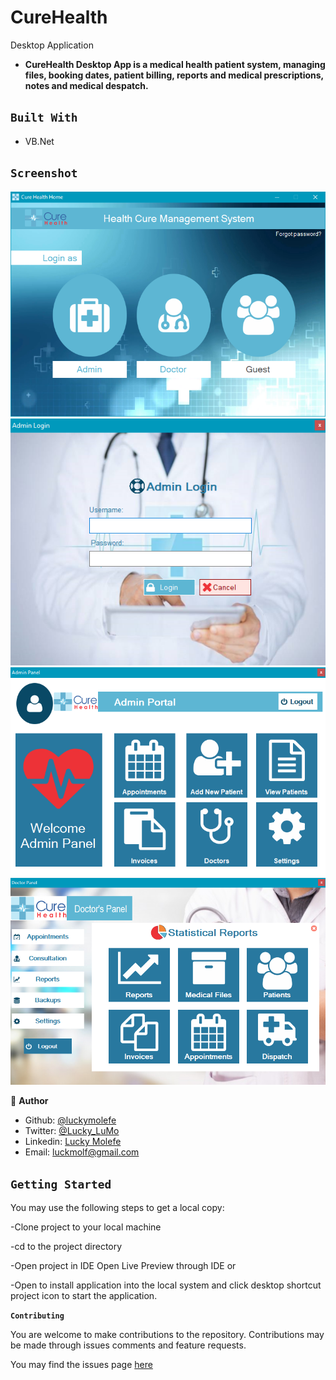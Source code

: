 # CureHealth
Desktop Application

- __CureHealth Desktop App is a medical health patient system, managing files, booking dates, patient billing, reports and medical prescriptions, notes and medical despatch.__

## `Built With`

- VB.Net


## `Screenshot`
![](curehealthHomeNew.PNG)
![](cureAdminLogin.PNG)
![](adminHome_new.PNG)
![](hcp_reports.PNG)

<!--
## `Live Demo`
 Click [here](https://mystifying-tereshkova-9e3c32.netlify.app) for Live Demo
-->
 
 👤 **Author**

- Github: [@luckymolefe](https://github.com/luckymolefe)
- Twitter: [@Lucky_LuMo](https://twitter.com/Lucky_LuMo)
- Linkedin: [Lucky Molefe](https://www.linkedin.com/in/luck-molefe-02767092/)
- Email: luckmolf@gmail.com

## `Getting Started`

You may use the following steps to get a local copy:

-Clone project to your local machine 

-cd to the project directory 

-Open project in IDE Open Live Preview through IDE or

-Open to install application into the local system and click desktop shortcut project icon to start the application.

**`Contributing`**

You are welcome to make contributions to the repository. Contributions may be made through issues comments and feature requests.

You may find the issues page [here](https://github.com/luckymolefe/CureHealth/issues)
